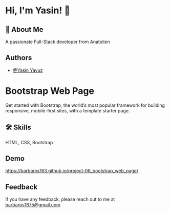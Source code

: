 
# Hi, I'm Yasin! 👋


## 🚀 About Me
A passionate Full-Stack developer from Anatolien


## Authors



- [@Yasin Yavuz](https://github.com/barbaros163)



# Bootstrap Web Page
Get started with Bootstrap, the world’s most popular framework for building responsive, mobile-first sites, with a template starter page.



## 🛠 Skills
HTML, CSS, Bootstrap


## Demo

https://barbaros163.github.io/project-06_bootstrap_web_page/


## Feedback

If you have any feedback, please reach out to me at barbaros1675@gmail.com

